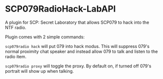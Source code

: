 # SCP079RadioHack-LabAPI
A plugin for SCP: Secret Laboratory that allows SCP079 to hack into the NTF radio. 

Plugin comes with 2 simple commands:

`scp079radio hack` will put 079 into hack modus. This will suppress 079's normal proximity chat speaker and instead allow 079 to talk and listen to the radio item.

`scp079radio proxy` will toggle the proxy. By default on, if turned off 079's portrait will show up when talking.
